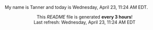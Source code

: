 My name is Tanner and today is Wednesday, April 23, 11:24 AM EDT.

<p align="center">This <i>README</i> file is generated <b>every 3 hours</b>!</br>Last refresh: Wednesday, April 23, 11:24 AM EDT<br /></p>

